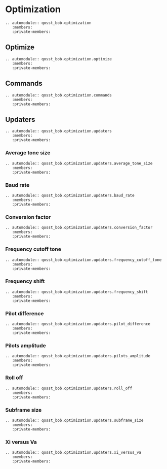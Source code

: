 # Optimization

```{eval-rst}
.. automodule:: qosst_bob.optimization
   :members:
   :private-members:

```

## Optimize

```{eval-rst}
.. automodule:: qosst_bob.optimization.optimize
   :members:
   :private-members:

```

## Commands

```{eval-rst}
.. automodule:: qosst_bob.optimization.commands
   :members:
   :private-members:

```

## Updaters

```{eval-rst}
.. automodule:: qosst_bob.optimization.updaters
   :members:
   :private-members:

```

### Average tone size

```{eval-rst}
.. automodule:: qosst_bob.optimization.updaters.average_tone_size
   :members:
   :private-members:

```

### Baud rate

```{eval-rst}
.. automodule:: qosst_bob.optimization.updaters.baud_rate
   :members:
   :private-members:

```

### Conversion factor

```{eval-rst}
.. automodule:: qosst_bob.optimization.updaters.conversion_factor
   :members:
   :private-members:

```

### Frequency cutoff tone

```{eval-rst}
.. automodule:: qosst_bob.optimization.updaters.frequency_cutoff_tone
   :members:
   :private-members:

```

### Frequency shift

```{eval-rst}
.. automodule:: qosst_bob.optimization.updaters.frequency_shift
   :members:
   :private-members:

```

### Pilot difference

```{eval-rst}
.. automodule:: qosst_bob.optimization.updaters.pilot_difference
   :members:
   :private-members:

```

### Pilots amplitude

```{eval-rst}
.. automodule:: qosst_bob.optimization.updaters.pilots_amplitude
   :members:
   :private-members:

```

### Roll off

```{eval-rst}
.. automodule:: qosst_bob.optimization.updaters.roll_off
   :members:
   :private-members:

```

### Subframe size

```{eval-rst}
.. automodule:: qosst_bob.optimization.updaters.subframe_size
   :members:
   :private-members:

```

### Xi versus Va

```{eval-rst}
.. automodule:: qosst_bob.optimization.updaters.xi_versus_va
   :members:
   :private-members:

```